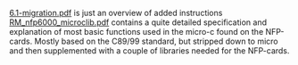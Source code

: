 [6.1-migration.pdf](https://github.com/Permki/PacedLinux/blob/main/Manuals/UG_nfp6000_6.1-migration.pdf) is just an overview of added instructions
[RM_nfp6000_microclib.pdf](https://github.com/Permki/PacedLinux/blob/main/Manuals/RM_nfp6000_microclib.pdf) contains a quite detailed specification and explanation of most basic functions used in the micro-c found on the NFP-cards. Mostly based on the C89/99 standard, but stripped down to micro and then supplemented with a couple of libraries needed for the NFP-cards.
